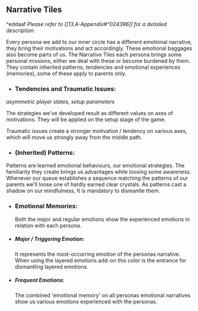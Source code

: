 ## Narrative Tiles 
^eddaaf
*Please refer to [[13.A-Appendix#^024396]] for a detailed description.*

Every persona we add to our inner circle has a different emotional narrative, they bring their motivations and act accordingly. These emotional baggages also become parts of us.
The Narrative Tiles each persona brings some personal missions, either we deal with these or become burdened by them. They contain inherited patterns, tendencies and emotional experiences (memories), some of these apply to parents only.

- ### Tendencies and Traumatic Issues:
*asymmetric player states, setup parameters*

The strategies we've developed result as different values on axes of motivations. They will be applied on the setup stage of the game.

Traumatic issues create a stronger motivation / tendency on various axes, which will move us strongly away from the middle path.

- ### (Inherited) Patterns:

 Patterns are learned emotional behaviours, our emotional strategies. The familiarity they create brings us advantages while loosing some awareness. Whenever our queue establishes a sequence matching the patterns of our parents we'll loose one of hardly earned clear crystals. As patterns cast a shadow on our mindfulness, It is mandatory to dismantle them.

- ### Emotional Memories:
	Both the major and regular emotions show the experienced emotions in relation with each persona.
	
- ##### Major / Triggering Emotion:
	It represents the most-occurring emotion of the personas narrative. 
	When using the layered emotions add-on this color is the entrance for dismantling layered emotions. 
- ##### Frequent Emotions:
	The combined 'emotional memory' on all personas emotional narratives show us various emotions experienced with the personas.